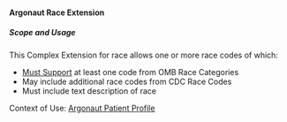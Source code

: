 #### Argonaut Race Extension

##### Scope and Usage

This Complex Extension for race allows one or more race codes of which:

- [Must Support](definitions.html#mustsupport) at least one code from OMB Race Categories
- May include additional race codes from CDC Race Codes
- Must include text description of race


Context of Use: [Argonaut Patient Profile](StructureDefinition-argo-patient.html)
